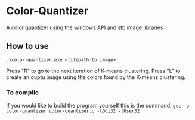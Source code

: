 # Color-Quantizer
A color quantizer using the windows API and stb image libraries

## How to use 
 
 ``` .\color-quantizer.exe <filepath to image> ```

Press "R" to go to the next iteration of K-means clustering.
Press "L" to create an ouptu image using the colors found by the K-means clustering.

### To compile
If you would like to build the program yourself this is the command.
``` gcc -o color-quantizer color-quantizer.c -lGdi32 -lUser32 ```